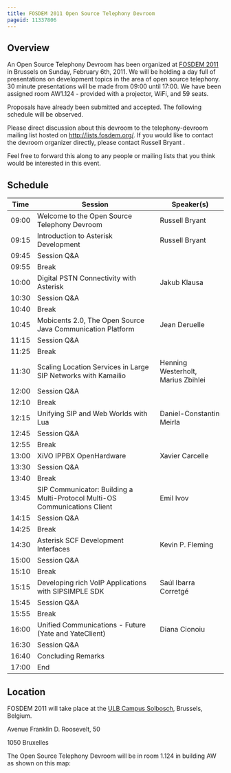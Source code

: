 ```yaml
---
title: FOSDEM 2011 Open Source Telephony Devroom
pageid: 11337806
---
```


Overview
--------


An Open Source Telephony Devroom has been organized at [FOSDEM 2011](http://www.fosdem.org) in Brussels on Sunday, February 6th, 2011. We will be holding a day full of presentations on development topics in the area of open source telephony. 30 minute presentations will be made from 09:00 until 17:00. We have been assigned room AW1.124 - provided with a projector, WiFi, and 59 seats.


Proposals have already been submitted and accepted. The following schedule will be observed.


Please direct discussion about this devroom to the telephony-devroom mailing list hosted on <http://lists.fosdem.org/>. If you would like to contact the devroom organizer directly, please contact Russell Bryant <russell at digium.com>.


Feel free to forward this along to any people or mailing lists that you think would be interested in this event.


Schedule
--------




| Time  | Session  | Speaker(s)  |
| --- | --- | --- |
|  09:00  |  Welcome to the Open Source Telephony Devroom  |  Russell Bryant  |
|  09:15  |  Introduction to Asterisk Development  |  Russell Bryant  |
|  09:45  |  Session Q&A  |   |
|  09:55  |  Break  |   |
|  10:00  |  Digital PSTN Connectivity with Asterisk  |  Jakub Klausa  |
|  10:30  |  Session Q&A  |   |
|  10:40  |  Break  |   |
|  10:45  |  Mobicents 2.0, The Open Source Java Communication Platform  |  Jean Deruelle  |
|  11:15  |  Session Q&A  |   |
|  11:25  |  Break  |   |
|  11:30  |  Scaling Location Services in Large SIP Networks with Kamailio  |  Henning Westerholt, Marius Zbihlei  |
|  12:00  |  Session Q&A  |   |
|  12:10  |  Break  |   |
|  12:15  |  Unifying SIP and Web Worlds with Lua  |  Daniel-Constantin Meirla  |
|  12:45  |  Session Q&A  |   |
|  12:55  |  Break  |   |
|  13:00  |  XiVO IPPBX OpenHardware  |  Xavier Carcelle  |
|  13:30  |  Session Q&A  |   |
|  13:40  |  Break  |   |
|  13:45  |  SIP Communicator: Building a Multi-Protocol Multi-OS Communications Client  |  Emil Ivov  |
|  14:15  |  Session Q&A  |   |
|  14:25  |  Break  |   |
|  14:30  |  Asterisk SCF Development Interfaces  |  Kevin P. Fleming  |
|  15:00  |  Session Q&A  |   |
|  15:10  |  Break  |   |
|  15:15  |  Developing rich VoIP Applications with SIPSIMPLE SDK  |  Saúl Ibarra Corretgé  |
|  15:45  |  Session Q&A  |   |
|  15:55  |  Break  |   |
|  16:00  |  Unified Communications - Future (Yate and YateClient)  |  Diana Cionoiu  |
|  16:30  |  Session Q&A  |   |
|  16:40  |  Concluding Remarks  |   |
|  17:00  |  End  |   |


Location
--------


FOSDEM 2011 will take place at the [ULB Campus Solbosch](http://maps.google.com/maps?f=q&source=s_q&hl=en&geocode=&q=Avenue+Franklin+D.+Roosevelt,+50+1050+Bruxelles&sll=37.0625,-95.677068&sspn=37.462243,79.101563&ie=UTF8&hq=&hnear=Avenue+Franklin+Roosevelt+50,+1000+Bruxelles,+Belgium&z=16), Brussels, Belgium.


Avenue Franklin D. Roosevelt, 50  

1050 Bruxelles


The Open Source Telephony Devroom will be in room 1.124 in building AW as shown on this map:



